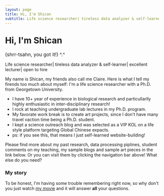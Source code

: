 ```yaml
---
layout: page
title: Hi, I'm Shican
subtitle: Life science researcher| tireless data analyzer & self-learner| excellent lecturer| open to hire
---
```


<style>
  .main-title {
    margin-top: 2rem; /* Adjust the margin as needed */
  }
  .pronunciation {
    font-size: 1rem; /* Adjust the font size */
    display: block;
    margin-top: 0.5rem; /* Space between main title and pronunciation */
  }
</style>

<h1 class="main-title">Hi, I'm Shican</h1>
<span class="pronunciation">(shrr-tsahn, you got it!) ^.^</span>

<p>Life science researcher| tireless data analyzer & self-learner| excellent lecturer| open to hire</p>

My name is Shican, my friends also call me Claire. Here is what I tell my firends too much about myself:
I'm a life science researcher with a Ph.D. from Georgetown University. 

- I have 10+ year of experience in biological research and particullarlly highly enthusiastic in inter-disciplinary research!
- I rock at teaching undergraduate lab lectures in my Ph.D. program.
- My favorate work break is to create art projects, since I don't have many travel vaction time being a Ph.D. student.
- I kept a science outreach blog and was selected as a VIP KOL on a life style platform targeting Global Chinese expacts.
- ps: if you see this, that means I just self-learned website-building! 

Please find more about my past research, data processing piplines, student comments on my teaching, my sample blogs and sample art pieces in the link below. Or you can visit them by clicking the navigation bar above!
What else do you need?

### My story

To be honest, I'm having some trouble remembering right now, so why don't you just watch [my movie](https://en.wikipedia.org/wiki/The_Princess_Bride_%28film%29) and it will answer **all** your questions.
